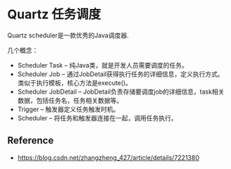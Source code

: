 # Quartz 任务调度

Quartz scheduler是一款优秀的Java调度器.

几个概念：

- Scheduler Task – 纯Java类，就是开发人员需要调度的任务。
- Scheduler Job – 通过JobDetail获得执行任务的详细信息，定义执行方式。类似于执行模板，核心方法是execute()。
- Scheduler JobDetail – JobDetail负责存储要调度job的详细信息，task相关数据，包括任务名，任务相关数据等。
- Trigger – 触发器定义任务触发时机。
- Scheduler – 将任务和触发器连接在一起，调用任务执行。


## Reference

- <https://blog.csdn.net/zhangzheng_427/article/details/7221380>
